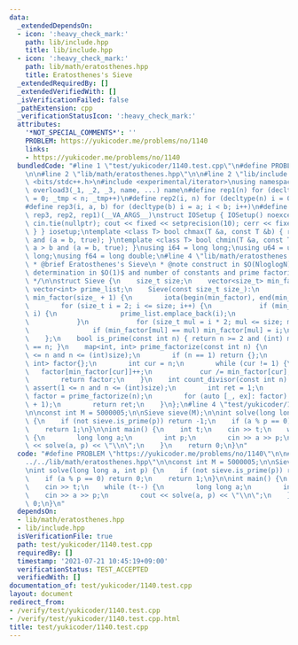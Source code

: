 ```yaml
---
data:
  _extendedDependsOn:
  - icon: ':heavy_check_mark:'
    path: lib/include.hpp
    title: lib/include.hpp
  - icon: ':heavy_check_mark:'
    path: lib/math/eratosthenes.hpp
    title: Eratosthenes's Sieve
  _extendedRequiredBy: []
  _extendedVerifiedWith: []
  _isVerificationFailed: false
  _pathExtension: cpp
  _verificationStatusIcon: ':heavy_check_mark:'
  attributes:
    '*NOT_SPECIAL_COMMENTS*': ''
    PROBLEM: https://yukicoder.me/problems/no/1140
    links:
    - https://yukicoder.me/problems/no/1140
  bundledCode: "#line 1 \"test/yukicoder/1140.test.cpp\"\n#define PROBLEM \"https://yukicoder.me/problems/no/1140\"\
    \n\n#line 2 \"lib/math/eratosthenes.hpp\"\n\n#line 2 \"lib/include.hpp\"\n\n#include\
    \ <bits/stdc++.h>\n#include <experimental/iterator>\nusing namespace std;\n#define\
    \ overload3(_1, _2, _3, name, ...) name\n#define rep1(n) for (decltype(n) _tmp\
    \ = 0; _tmp < n; _tmp++)\n#define rep2(i, n) for (decltype(n) i = 0; i < n; i++)\n\
    #define rep3(i, a, b) for (decltype(b) i = a; i < b; i++)\n#define rep(...) overload3(__VA_ARGS__,\
    \ rep3, rep2, rep1)(__VA_ARGS__)\nstruct IOSetup { IOSetup() noexcept { ios::sync_with_stdio(false);\
    \ cin.tie(nullptr); cout << fixed << setprecision(10); cerr << fixed << setprecision(10);\
    \ } } iosetup;\ntemplate <class T> bool chmax(T &a, const T &b) { return a < b\
    \ and (a = b, true); }\ntemplate <class T> bool chmin(T &a, const T &b) { return\
    \ a > b and (a = b, true); }\nusing i64 = long long;\nusing u64 = unsigned long\
    \ long;\nusing f64 = long double;\n#line 4 \"lib/math/eratosthenes.hpp\"\n\n/**\n\
    \ * @brief Eratosthenes's Sieve\n * @note construct in $O(NloglogN)$, return prime\
    \ determination in $O(1)$ and number of constants and prime factorization fastly(<-?).\n\
    \ */\n\nstruct Sieve {\n    size_t size;\n    vector<size_t> min_factor;\n   \
    \ vector<int> prime_list;\n    Sieve(const size_t size_):\n        size(size_),\
    \ min_factor(size_ + 1) {\n        iota(begin(min_factor), end(min_factor), 0);\n\
    \        for (size_t i = 2; i <= size; i++) {\n            if (min_factor[i] !=\
    \ i) {\n                prime_list.emplace_back(i);\n                continue;\n\
    \            }\n            for (size_t mul = i * 2; mul <= size; mul += i)\n\
    \                if (min_factor[mul] == mul) min_factor[mul] = i;\n        }\n\
    \    };\n    bool is_prime(const int n) { return n >= 2 and (int) min_factor[n]\
    \ == n; }\n    map<int, int> prime_factorize(const int n) {\n        assert(1\
    \ <= n and n <= (int)size);\n        if (n == 1) return {};\n        map<int,\
    \ int> factor{};\n        int cur = n;\n        while (cur != 1) {\n         \
    \   factor[min_factor[cur]]++;\n            cur /= min_factor[cur];\n        }\n\
    \        return factor;\n    }\n    int count_divisor(const int n) {\n       \
    \ assert(1 <= n and n <= (int)size);\n        int ret = 1;\n        map<int, int>\
    \ factor = prime_factorize(n);\n        for (auto [_, ex]: factor) ret *= (ex\
    \ + 1);\n        return ret;\n    }\n};\n#line 4 \"test/yukicoder/1140.test.cpp\"\
    \n\nconst int M = 5000005;\n\nSieve sieve(M);\n\nint solve(long long a, int p)\
    \ {\n    if (not sieve.is_prime(p)) return -1;\n    if (a % p == 0) return 0;\n\
    \    return 1;\n}\n\nint main() {\n    int t;\n    cin >> t;\n    while (t--)\
    \ {\n        long long a;\n        int p;\n        cin >> a >> p;\n        cout\
    \ << solve(a, p) << \"\\n\";\n    }\n    return 0;\n}\n"
  code: "#define PROBLEM \"https://yukicoder.me/problems/no/1140\"\n\n#include \"\
    ../../lib/math/eratosthenes.hpp\"\n\nconst int M = 5000005;\n\nSieve sieve(M);\n\
    \nint solve(long long a, int p) {\n    if (not sieve.is_prime(p)) return -1;\n\
    \    if (a % p == 0) return 0;\n    return 1;\n}\n\nint main() {\n    int t;\n\
    \    cin >> t;\n    while (t--) {\n        long long a;\n        int p;\n    \
    \    cin >> a >> p;\n        cout << solve(a, p) << \"\\n\";\n    }\n    return\
    \ 0;\n}\n"
  dependsOn:
  - lib/math/eratosthenes.hpp
  - lib/include.hpp
  isVerificationFile: true
  path: test/yukicoder/1140.test.cpp
  requiredBy: []
  timestamp: '2021-07-21 10:45:19+09:00'
  verificationStatus: TEST_ACCEPTED
  verifiedWith: []
documentation_of: test/yukicoder/1140.test.cpp
layout: document
redirect_from:
- /verify/test/yukicoder/1140.test.cpp
- /verify/test/yukicoder/1140.test.cpp.html
title: test/yukicoder/1140.test.cpp
---
```

